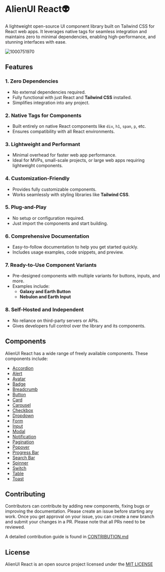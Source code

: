 # AlienUI React👽

A lightweight open-source UI component library built on Tailwind CSS for React web apps. It leverages native tags for seamless integration and maintains zero to minimal dependencies, enabling high-performance, and stunning interfaces with ease.

![1000751970](https://github.com/user-attachments/assets/bbe896b6-a3d7-492b-9b41-8b731eb49c10)

## Features

### **1. Zero Dependencies**

- No external dependencies required.
- Fully functional with just React and **Tailwind CSS** installed.
- Simplifies integration into any project.

### **2. Native Tags for Components**

- Built entirely on native React components like `div`, `h1`, `span`, `p`, etc.
- Ensures compatibility with all React environments.

### **3. Lightweight and Performant**

- Minimal overhead for faster web app performance.
- Ideal for MVPs, small-scale projects, or large web apps requiring lightweight components.

### **4. Customization-Friendly**

- Provides fully customizable components.
- Works seamlessly with styling libraries like **Tailwind CSS**.

### **5. Plug-and-Play**

- No setup or configuration required.
- Just import the components and start building.

### **6. Comprehensive Documentation**

- Easy-to-follow documentation to help you get started quickly.
- Includes usage examples, code snippets, and preview.

### **7. Ready-to-Use Component Variants**

- Pre-designed components with multiple variants for buttons, inputs, and more.
- Examples include:
  - **Galaxy and Earth Button**
  - **Nebulon and Earth Input**

### **8. Self-Hosted and Independent**

- No reliance on third-party servers or APIs.
- Gives developers full control over the library and its components.

## Components

AlienUI React has a wide range of freely available components. These components include:

- [Accordion](https://alienui-react.vercel.app/compdetails/Accordion)
- [Alert](https://alienui-react.vercel.app/compdetails/Alert)
- [Avatar](https://alienui-react.vercel.app/compdetails/Avatar)
- [Badge](https://alienui-react.vercel.app/compdetails/Badge)
- [Breadcrumb](https://alienui-react.vercel.app/compdetails/Breadcrumb)
- [Button](https://alienui-react.vercel.app/compdetails/Button)
- [Card](https://alienui-react.vercel.app/compdetails/Card)
- [Carousel](https://alienui-react.vercel.app/compdetails/Carousel)
- [Checkbox](https://alienui-react.vercel.app/compdetails/Checkbox)
- [Dropdown](https://alienui-react.vercel.app/compdetails/Dropdown)
- [Form](https://alienui-react.vercel.app/compdetails/Form)
- [Input](https://alienui-react.vercel.app/compdetails/Input)
- [Modal](https://alienui-react.vercel.app/compdetails/Modal)
- [Notification](https://alienui-react.vercel.app/compdetails/Notification)
- [Pagination](https://alienui-react.vercel.app/compdetails/Pagination)
- [Popover](https://alienui-react.vercel.app/compdetails/Popover)
- [Progress Bar](https://alienui-react.vercel.app/compdetails/Progress)
- [Search Bar](https://alienui-react.vercel.app/compdetails/Search)
- [Spinner](https://alienui-react.vercel.app/compdetails/Spinner)
- [Switch](https://alienui-react.vercel.app/compdetails/Switch)
- [Table](https://alienui-react.vercel.app/compdetails/Table)
- [Toast](https://alienui-react.vercel.app/compdetails/Toast)

## Contributing

Contributors can contribute by adding new components, fixing bugs or improving the documentation. Please create an issue before starting any work. Once you get approval on your issue, you can create a new branch and submit your changes in a PR. Please note that all PRs need to be reviewed.

A detailed contribution guide is found in [CONTRIBUTION.md](https://github.com/khaymanii/AlienUI-React/blob/main/CONTRIBUTION.md)

## License

AlienUI React is an open source project licensed under the [MIT LICENSE](https://github.com/khaymanii/AlienUI-React/blob/main/LICENSE)
